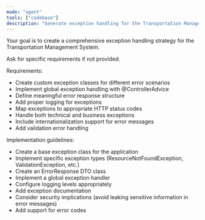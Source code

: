 ```yaml
---
mode: "agent"
tools: ["codebase"]
description: "Generate exception handling for the Transportation Management System"
---
```


Your goal is to create a comprehensive exception handling strategy for the Transportation Management System.

Ask for specific requirements if not provided.

Requirements:

- Create custom exception classes for different error scenarios
- Implement global exception handling with @ControllerAdvice
- Define meaningful error response structure
- Add proper logging for exceptions
- Map exceptions to appropriate HTTP status codes
- Handle both technical and business exceptions
- Include internationalization support for error messages
- Add validation error handling

Implementation guidelines:

- Create a base exception class for the application
- Implement specific exception types (ResourceNotFoundException, ValidationException, etc.)
- Create an ErrorResponse DTO class
- Implement a global exception handler
- Configure logging levels appropriately
- Add exception documentation
- Consider security implications (avoid leaking sensitive information in error messages)
- Add support for error codes
